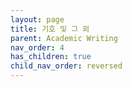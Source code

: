 ```yaml
---
layout: page
title: 기호 및 그 외
parent: Academic Writing
nav_order: 4
has_children: true
child_nav_order: reversed
---
```


